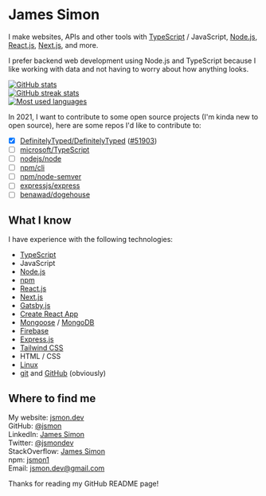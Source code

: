 # James Simon
I make websites, APIs and other tools with [TypeScript](https://github.com/microsoft/TypeScript) / JavaScript, [Node.js](https://github.com/nodejs/node), [React.js](https://github.com/facebook/react), [Next.js](https://github.com/vercel/next.js), and more.

I prefer backend web development using Node.js and TypeScript because I like working with data and not having to worry about how anything looks.

[![GitHub stats](https://github-readme-stats.vercel.app/api?username=jsmon&show_icons=true&theme=tokyonight&count_private=true)](https://github.com/jsmon)  
[![GitHub streak stats](https://github-readme-streak-stats.herokuapp.com/?user=jsmon&theme=tokyonight)](https://github.com/jsmon)  
[![Most used languages](https://github-readme-stats.vercel.app/api/top-langs/?username=jsmon&show_icons=true&theme=tokyonight&count_private=true)](https://github.com/jsmon)

In 2021, I want to contribute to some open source projects (I'm kinda new to open source), here are some repos I'd like to contribute to:
- [x] [DefinitelyTyped/DefinitelyTyped](https://github.com/DefinitelyTyped/DefinitelyTyped) ([#51903](https://github.com/DefinitelyTyped/DefinitelyTyped/pull/51903))
- [ ] [microsoft/TypeScript](https://github.com/microsoft/TypeScript)
- [ ] [nodejs/node](https://github.com/nodejs/node)
- [ ] [npm/cli](https://github.com/npm/cli)
- [ ] [npm/node-semver](https://github.com/npm/node-semver)
- [ ] [expressjs/express](https://github.com/expressjs/express)
- [ ] [benawad/dogehouse](https://github.com/benawad/dogehouse)

## What I know
I have experience with the following technologies:
* [TypeScript](https://github.com/microsoft/TypeScript)
* JavaScript
* [Node.js](https://github.com/nodejs/node)
* [npm](https://github.com/npm/cli)
* [React.js](https://github.com/facebook/react)
* [Next.js](https://github.com/vercel/next.js)
* [Gatsby.js](https://github.com/gatsbyjs/gatsby)
* [Create React App](https://github.com/facebook/create-react-app)
* [Mongoose](https://github.com/Automattic/mongoose) / [MongoDB](https://github.com/mongodb/node-mongodb-native)
* [Firebase](https://github.com/firebase/firebase-js-sdk)
* [Express.js](https://github.com/expressjs/express)
* [Tailwind CSS](https://github.com/tailwindlabs/tailwindcss)
* HTML / CSS
* [Linux](https://github.com/torvalds/linux)
* [git](https://github.com/git/git) and [GitHub](https://github.com/) (obviously)

## Where to find me
My website: [jsmon.dev](https://jsmon.dev/)  
GitHub: [@jsmon](https://github.com/jsmon)  
LinkedIn: [James Simon](https://www.linkedin.com/in/james-simon-a19baa206)  
Twitter: [@jsmondev](https://twitter.com/jsmondev)  
StackOverflow: [James Simon](https://stackoverflow.com/users/15100869)  
npm: [jsmon1](https://www.npmjs.com/~jsmon1)  
Email: [jsmon.dev@gmail.com](mailto:jsmon.dev@gmail.com)  

Thanks for reading my GitHub README page!
